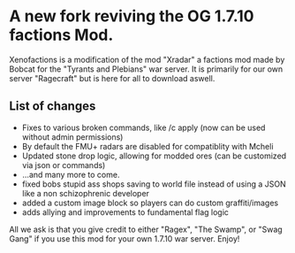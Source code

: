 # A new fork reviving the OG 1.7.10 factions Mod.

Xenofactions is a modification of the mod "Xradar" a factions mod made by Bobcat for the "Tyrants and Plebians" war server. It is primarily for our own server "Ragecraft" but is here for all to download aswell. 

## List of changes
- Fixes to various broken commands, like /c apply (now can be used without admin permissions)
- By default the FMU+ radars are disabled for compatiblity with Mcheli
- Updated stone drop logic, allowing for modded ores (can be customized via json or commands)
- ...and many more to come. 
- fixed bobs stupid ass shops saving to world file instead of using a JSON like a non schizophrenic developer 
- added a custom image block so players can do custom graffiti/images
- adds allying and improvements to fundamental flag logic

All we ask is that you give credit to either "Ragex", "The Swamp", or "Swag Gang" if you use this mod for your own 1.7.10 war server. Enjoy!
